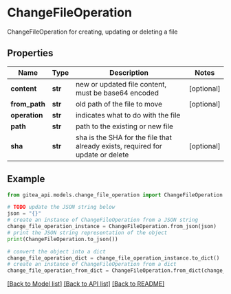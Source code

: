 # ChangeFileOperation

ChangeFileOperation for creating, updating or deleting a file

## Properties

Name | Type | Description | Notes
------------ | ------------- | ------------- | -------------
**content** | **str** | new or updated file content, must be base64 encoded | [optional] 
**from_path** | **str** | old path of the file to move | [optional] 
**operation** | **str** | indicates what to do with the file | 
**path** | **str** | path to the existing or new file | 
**sha** | **str** | sha is the SHA for the file that already exists, required for update or delete | [optional] 

## Example

```python
from gitea_api.models.change_file_operation import ChangeFileOperation

# TODO update the JSON string below
json = "{}"
# create an instance of ChangeFileOperation from a JSON string
change_file_operation_instance = ChangeFileOperation.from_json(json)
# print the JSON string representation of the object
print(ChangeFileOperation.to_json())

# convert the object into a dict
change_file_operation_dict = change_file_operation_instance.to_dict()
# create an instance of ChangeFileOperation from a dict
change_file_operation_from_dict = ChangeFileOperation.from_dict(change_file_operation_dict)
```
[[Back to Model list]](../README.md#documentation-for-models) [[Back to API list]](../README.md#documentation-for-api-endpoints) [[Back to README]](../README.md)


